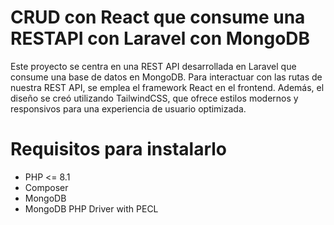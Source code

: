 # CRUD con React que consume una RESTAPI con Laravel con MongoDB
Este proyecto se centra en una REST API desarrollada en Laravel que consume una base de datos en MongoDB. Para interactuar con las rutas de nuestra REST API, se emplea el framework React en el frontend. Además, el diseño se creó utilizando TailwindCSS, que ofrece estilos modernos y responsivos para una experiencia de usuario optimizada.
# Requisitos para instalarlo
- PHP <= 8.1
- Composer
- MongoDB
- MongoDB PHP Driver with PECL